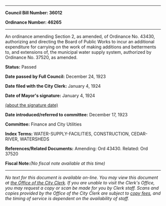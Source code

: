 

********

**Council Bill Number: 36012**
   
**Ordinance Number: 46265**
********

 An ordinance amending Section 2, as amended, of Ordinance No. 43430, authorizing and directing the Board of Public Works to incur an additional expenditure for carrying on the work of making additions and betterments to, and extensions of, the municipal water supply system, authorized by Ordinance No. 37520, as amended.

**Status:** Passed
   
**Date passed by Full Council:** December 24, 1923
   
**Date filed with the City Clerk:** January 4, 1924
   
**Date of Mayor's signature:** January 4, 1924
   
[(about the signature date)](/~public/approvaldate.htm)
   
   
   
**Date introduced/referred to committee:** December 17, 1923
   
**Committee:** Finance and City Utilities
   
   
**Index Terms:** WATER-SUPPLY-FACILITIES, CONSTRUCTION, CEDAR-RIVER, WATERSHEDS

**References/Related Documents:** Amending: Ord 43430. Related: Ord 37520

**Fiscal Note:**_(No fiscal note available at this time)_
********

_No text for this document is available on-line. You may view this document at [the Office of the City Clerk](http://www.seattle.gov/leg/clerk/contactUs.htm). If you are unable to visit the Clerk's Office, you may request a copy or scan be made for you by Clerk staff. Scans and copies provided by the Office of the City Clerk are subject to [copy fees](http://clerk.seattle.gov/~public/clerkfees.htm), and the timing of service is dependent on the availability of staff._


